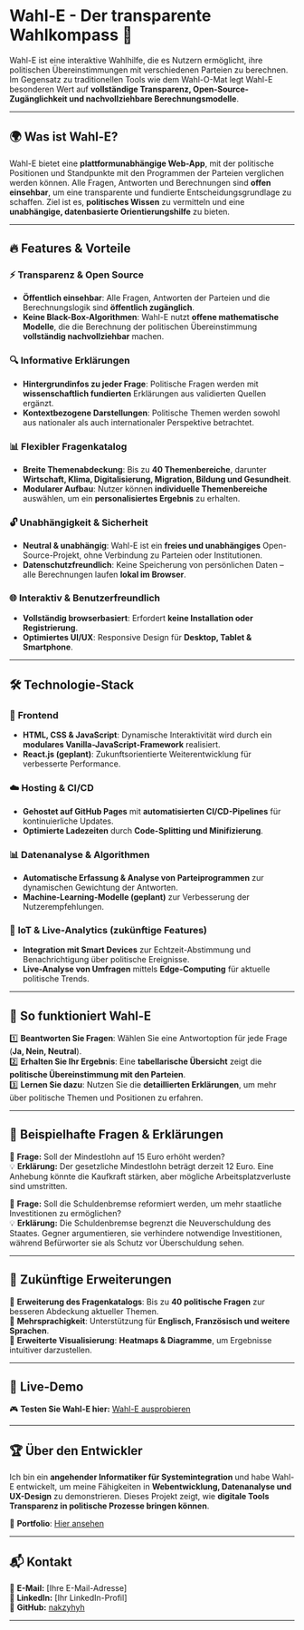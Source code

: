 # Wahl-E - Der transparente Wahlkompass 🚀

Wahl-E ist eine interaktive Wahlhilfe, die es Nutzern ermöglicht, ihre politischen Übereinstimmungen mit verschiedenen Parteien zu berechnen. Im Gegensatz zu traditionellen Tools wie dem Wahl-O-Mat legt Wahl-E besonderen Wert auf **vollständige Transparenz, Open-Source-Zugänglichkeit und nachvollziehbare Berechnungsmodelle**.

---

## 🌍 Was ist Wahl-E?

Wahl-E bietet eine **plattformunabhängige Web-App**, mit der politische Positionen und Standpunkte mit den Programmen der Parteien verglichen werden können. Alle Fragen, Antworten und Berechnungen sind **offen einsehbar**, um eine transparente und fundierte Entscheidungsgrundlage zu schaffen. Ziel ist es, **politisches Wissen** zu vermitteln und eine **unabhängige, datenbasierte Orientierungshilfe** zu bieten.

---

## 🔥 Features & Vorteile

### ⚡ **Transparenz & Open Source**
- **Öffentlich einsehbar**: Alle Fragen, Antworten der Parteien und die Berechnungslogik sind **öffentlich zugänglich**.
- **Keine Black-Box-Algorithmen**: Wahl-E nutzt **offene mathematische Modelle**, die die Berechnung der politischen Übereinstimmung **vollständig nachvollziehbar** machen.

### 🔍 **Informative Erklärungen**
- **Hintergrundinfos zu jeder Frage**: Politische Fragen werden mit **wissenschaftlich fundierten** Erklärungen aus validierten Quellen ergänzt.
- **Kontextbezogene Darstellungen**: Politische Themen werden sowohl aus nationaler als auch internationaler Perspektive betrachtet.

### 📊 **Flexibler Fragenkatalog**
- **Breite Themenabdeckung**: Bis zu **40 Themenbereiche**, darunter **Wirtschaft, Klima, Digitalisierung, Migration, Bildung und Gesundheit**.
- **Modularer Aufbau**: Nutzer können **individuelle Themenbereiche** auswählen, um ein **personalisiertes Ergebnis** zu erhalten.

### 🔓 **Unabhängigkeit & Sicherheit**
- **Neutral & unabhängig**: Wahl-E ist ein **freies und unabhängiges** Open-Source-Projekt, ohne Verbindung zu Parteien oder Institutionen.
- **Datenschutzfreundlich**: Keine Speicherung von persönlichen Daten – alle Berechnungen laufen **lokal im Browser**.

### 🌐 **Interaktiv & Benutzerfreundlich**
- **Vollständig browserbasiert**: Erfordert **keine Installation oder Registrierung**.
- **Optimiertes UI/UX**: Responsive Design für **Desktop, Tablet & Smartphone**.

---

## 🛠 Technologie-Stack

### 🎨 **Frontend**
- **HTML, CSS & JavaScript**: Dynamische Interaktivität wird durch ein **modulares Vanilla-JavaScript-Framework** realisiert.
- **React.js (geplant)**: Zukunftsorientierte Weiterentwicklung für verbesserte Performance.

### ☁️ **Hosting & CI/CD**
- **Gehostet auf GitHub Pages** mit **automatisierten CI/CD-Pipelines** für kontinuierliche Updates.
- **Optimierte Ladezeiten** durch **Code-Splitting und Minifizierung**.

### 📊 **Datenanalyse & Algorithmen**
- **Automatische Erfassung & Analyse von Parteiprogrammen** zur dynamischen Gewichtung der Antworten.
- **Machine-Learning-Modelle (geplant)** zur Verbesserung der Nutzerempfehlungen.

### 📡 **IoT & Live-Analytics (zukünftige Features)**
- **Integration mit Smart Devices** zur Echtzeit-Abstimmung und Benachrichtigung über politische Ereignisse.
- **Live-Analyse von Umfragen** mittels **Edge-Computing** für aktuelle politische Trends.

---

## 🎯 So funktioniert Wahl-E

1️⃣ **Beantworten Sie Fragen**: Wählen Sie eine Antwortoption für jede Frage (**Ja, Nein, Neutral**).  
2️⃣ **Erhalten Sie Ihr Ergebnis**: Eine **tabellarische Übersicht** zeigt die **politische Übereinstimmung mit den Parteien**.  
3️⃣ **Lernen Sie dazu**: Nutzen Sie die **detaillierten Erklärungen**, um mehr über politische Themen und Positionen zu erfahren.

---

## 📝 Beispielhafte Fragen & Erklärungen

🔹 **Frage:** Soll der Mindestlohn auf 15 Euro erhöht werden?  
💡 **Erklärung:** Der gesetzliche Mindestlohn beträgt derzeit 12 Euro. Eine Anhebung könnte die Kaufkraft stärken, aber mögliche Arbeitsplatzverluste sind umstritten.  

🔹 **Frage:** Soll die Schuldenbremse reformiert werden, um mehr staatliche Investitionen zu ermöglichen?  
💡 **Erklärung:** Die Schuldenbremse begrenzt die Neuverschuldung des Staates. Gegner argumentieren, sie verhindere notwendige Investitionen, während Befürworter sie als Schutz vor Überschuldung sehen.  

---

## 🚀 Zukünftige Erweiterungen

🔹 **Erweiterung des Fragenkatalogs**: Bis zu **40 politische Fragen** zur besseren Abdeckung aktueller Themen.  
🔹 **Mehrsprachigkeit**: Unterstützung für **Englisch, Französisch und weitere Sprachen**.  
🔹 **Erweiterte Visualisierung**: **Heatmaps & Diagramme**, um Ergebnisse intuitiver darzustellen.  

---

## 📢 Live-Demo
🎮 **Testen Sie Wahl-E hier:** [Wahl-E ausprobieren](#)  

---

## 🏆 Über den Entwickler
Ich bin ein **angehender Informatiker für Systemintegration** und habe Wahl-E entwickelt, um meine Fähigkeiten in **Webentwicklung, Datenanalyse und UX-Design** zu demonstrieren. Dieses Projekt zeigt, wie **digitale Tools Transparenz in politische Prozesse bringen können**.

🎨 **Portfolio**: [Hier ansehen](#)  

---

## 📬 Kontakt
📧 **E-Mail:** [Ihre E-Mail-Adresse]  
🔗 **LinkedIn:** [Ihr LinkedIn-Profil]  
🐙 **GitHub:** [nakzyhyh](https://github.com/nakzyhyh)  

---
